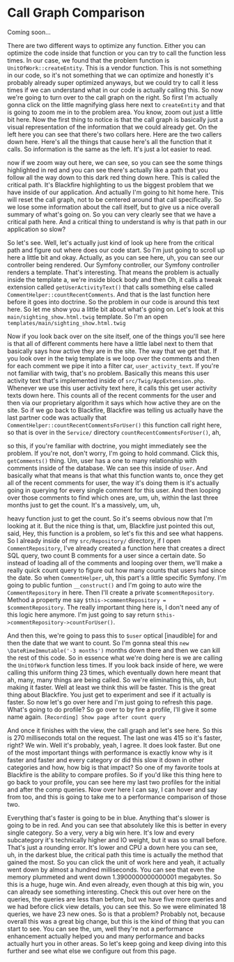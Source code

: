 # Call Graph Comparison

Coming soon...

There are two different ways to optimize any function. Either you can optimize the
code inside that function or you can try to call the function less times. In our
case, we found that the problem function is `UnitOfWork::createEntity`. This is a
vendor function. This is not something in our code, so it's not something that we can
optimize and honestly it's probably already super optimized anyways, but we could try
to call it less times if we can understand what in our code is actually calling this.
So now we're going to turn over to the call graph on the right. So first I'm actually
gonna click on the little magnifying glass here next to `createEntity` and that is
going to zoom me in to the problem area. You know, zoom out just a little bit here.
Now the first thing to notice is that the call graph is basically just a visual
representation of the information that we could already get. On the left here you can
see that there's two collars here. Here are the two callers down here. Here's all the
things that cause here's all the function that it calls. So information is the same
as the left. It's just a lot easier to read.

now if we zoom way out here, we can see,
so you can see the some things highlighted in red and you can see there's actually
like a path that you follow all the way down to this dark red thing down here. This
is called the critical path. It's Blackfire highlighting to us the biggest problem
that we have inside of our application. And actually I'm going to hit home here. This
will reset the call graph, not to be centered around that call specifically. So we
lose some information about the call itself, but to give us a nice overall summary of
what's going on. So you can very clearly see that we have a critical path here. And a
critical thing to understand is why is that path in our application so slow?

So let's see. Well, let's actually just kind of look up here from the critical path
and figure out where does our code start. So I'm just going to scroll up here a
little bit and okay. Actually, as you can see here, uh, you can see our controller
being rendered. Our Symfony controller, our Symfony controller renders a template.
That's interesting. That means the problem is actually inside the template a, we're
inside block body and then Oh, it calls a tweak extension called `getUserActivityText()`
that calls something else called `CommentHelper::countRecentComments`. And that
is the last function here before it goes into doctrine. So the problem in our code is
around this text here. So let me show you a little bit about what's going on. Let's
look at this `main/sighting_show.html.twig` template. So I'm an open
`templates/main/sighting_show.html.twig`

Now if you look back over on the site itself, one of the things you'll see here is
that all of different comments here have a little label next to them that basically
says how active they are in the site. The way that we get that. If you look over in
the twig template is we loop over the comments and then for each comment we pipe it
into a filter car, `user_activity_text`. If you're not familiar with twig, that's no
problem. Basically this means this user activity text that's implemented inside of
`src/Twig/AppExtension.php`. Whenever we use this user activity text here, it
calls this get user activity texts down here. This counts all of the recent comments
for the user and then via our proprietary algorithm it says which how
active they are on the site. So if we go back to Blackfire, Blackfire was telling us
actually have the last partner code was actually that 
`CommentHelper::countRecentCommentsForUser()` 
this function call right here, so that is over in the
`Service/` directory `countRecentCommentsForUser()`, ah,

so this, if you're familiar with doctrine, you might immediately see the problem. If
you're not, don't worry, I'm going to hold command. Click this, `getComments()` thing.
Um, user has a one to many relationship with comments inside of the database. We can
see this inside of `User`. And basically what that means is that what this function
wants to, once they get all of the recent comments for user, the way it's doing them
is it's actually going in querying for every single comment for this user. And then
looping over those comments to find which ones are, um, uh, within the last three
months just to get the count. It's a massively, um, uh,

heavy function just to get the count. So it's seems obvious now that I'm looking at
it. But the nice thing is that, um, Blackfire just pointed this out, said, Hey, this
function is a problem, so let's fix this and see what happens. So I already inside of
my `src/Repository/` directory, if I open `CommentRepository`, I've already created a
function here that creates a direct SQL query, two count B comments for a user since
a certain date. So instead of loading all of the comments and looping over them,
we'll make a really quick count query to figure out how many counts that users had
since the date. So when `CommentHelper`, uh, this part's a little specific Symfony. I'm
going to public funtion `__construct()` and I'm going to auto wire the `CommentRepository`
 in here. Then I'll create a private `$commentRepository`. Method a property
me say `$this->commentRepository = $commentRepository`. The really important thing here
is, I don't need any of this logic here anymore. I'm just going to say return
`$this->commentRepository->countForUser()`.

And then this, we're going to pass this to `$user` optical [inaudible] for and then the
date that we want to count. So I'm gonna steal this `new \DateRimeImmutable('-3 months')`
months down there and then we can kill the rest of this code. So in essence what
we're doing here is we are calling the `UnitOfWork` function less times. If you look
back inside of here, we were calling this uniform thing 23 times, which eventually
down here meant that ah, many, many things are being called. So we're eliminating
this, uh, but making it faster. Well at least we think this will be faster. This is
the great thing about Blackfire. You just get to experiment and see if it actually is
faster. So now let's go over here and I'm just going to refresh this page. What's
going to do profile? So go over to by fire a profile, I'll give it some name again.
`[Recording] Show page after count query`

And once it finishes with the view, the call graph and let's see here. So this is 270
milliseconds total on the request. The last one was 415 so it's faster, right? We
win. Well it's probably, yeah, I agree. It does look faster. But one of the most
important things with performance is exactly know why is it faster and faster and
every category or did this slow it down in other categories and how, how big is that
impact? So one of my favorite tools at Blackfire is the ability to compare profiles.
So if you'd like this thing here to go back to your profile, you can see here my last
two profiles for the initial and after the comp queries. Now over here I can say, I
can hover and say from too, and this is going to take me to a performance comparison
of those two.

Everything that's faster is going to be in blue. Anything that's slower is going to
be in red. And you can see that absolutely like this is better in every single
category. So a very, very a big win here. It's low and every subcategory it's
technically higher and IO weight, but it was so small before. That's just a rounding
error. It's lower and CPU a down here you can see, uh, in the darkest blue, the
critical path this time is actually the method that gained the most. So you can click
the unit of work here and yeah, it actually went down by almost a hundred
milliseconds. You can see that even the memory plummeted and went down
1.3900000000000001 megabytes. So this is a huge, huge win. And even already, even
though at this big win, you can already see something interesting. Check this out
over here on the queries, the queries are less than before, but we have five more
queries and we had before click view details, you can see this. So we were eliminated
18 queries, we have 23 new ones. So is that a problem? Probably not, because overall
this was a great big change, but this is the kind of thing that you can start to see.
You can see the, um, well they're not a performance enhancement actually helped you
and many performance and backs actually hurt you in other areas. So let's keep going
and keep diving into this further and see what else we configure out from this page.